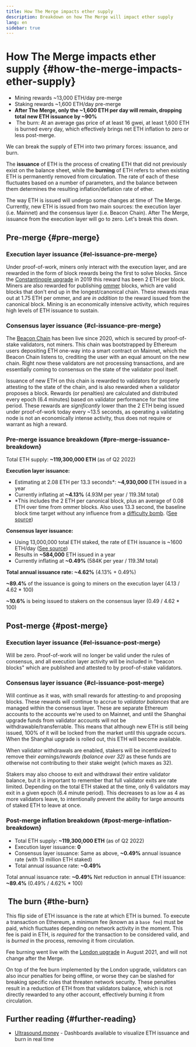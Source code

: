 ```yaml
---
title: How The Merge impacts ether supply
description: Breakdown on how The Merge will impact ether supply
lang: en
sidebar: true
---
```


# How The Merge impacts ether supply {#how-the-merge-impacts-ether-supply}

<Card
emoji=":chart_decreasing:">

- Mining rewards ~13,000 ETH/day pre-merge
- Staking rewards ~1,600 ETH/day pre-merge
- **After The Merge, only the ~1,600 ETH per day will remain, dropping total new ETH issuance by ~90%**
- <Emoji text=":fire:" size="1" /> The burn: At an average gas price of at least 16 gwei, at least 1,600 ETH is burned every day, which effectively brings net ETH inflation to zero or less post-merge.

</Card>

We can break the supply of ETH into two primary forces: issuance, and burn.

The **issuance** of ETH is the process of creating ETH that did not previously exist on the balance sheet, while the **burning** of ETH refers to when existing ETH is permanently removed from circulation. The rate of each of these fluctuates based on a number of parameters, and the balance between them determines the resulting inflation/deflation rate of ether.

The way ETH is issued will undergo some changes at time of The Merge. Currently, new ETH is issued from two main sources: the execution layer (i.e. Mainnet) and the consensus layer (i.e. Beacon Chain). After The Merge, issuance from the execution layer will go to zero. Let's break this down.

## Pre-merge {#pre-merge}

### Execution layer issuance {#el-issuance-pre-merge}

Under proof-of-work, miners only interact with the execution layer, and are rewarded in the form of block rewards being the first to solve blocks. Since the [Constantinople upgrade](/history/#constantinople) in 2019 this reward has been 2 ETH per block. Miners are also rewarded for publishing [ommer](/glossary/#ommer) blocks, which are valid blocks that don't end up in the longest/canonical chain. These rewards max out at 1.75 ETH per ommer, and are _in addition to_ the reward issued from the canonical block. Mining is an economically intensive activity, which requires high levels of ETH issuance to sustain.

### Consensus layer issuance {#cl-issuance-pre-merge}

The [Beacon Chain](/history/#beacon-chain-genesis) has been live since 2020, which is secured by proof-of-stake validators, not miners. This chain was bootstrapped by Ethereum users depositing ETH one-way into a smart contract on Mainnet, which the Beacon Chain listens to, crediting the user with an equal amount on the new chain. Right now these validators are not processing transactions, and are essentially coming to consensus on the state of the validator pool itself.

Issuance of new ETH on this chain is rewarded to validators for properly attesting to the state of the chain, and is also rewarded when a validator proposes a block. Rewards (or penalties) are calculated and distributed every epoch (6.4 minutes) based on validator performance for that time period. These rewards are _significantly_ lower than the 2 ETH being issued under proof-of-work today every ~13.5 seconds, as operating a validating node is not an economically intense activity, thus does not require or warrant as high a reward.

### Pre-merge issuance breakdown {#pre-merge-issuance-breakdown}

Total ETH supply: **~119,300,000 ETH** (as of Q2 2022)

**Execution layer issuance:** <br/>

- Estimating at 2.08 ETH per 13.3 seconds\*: **~4,930,000** ETH issued in a year
- Currently inflating at **~4.13%** (4.93M per year / 119.3M total)
- \*This includes the 2 ETH per canonical block, plus an average of 0.08 ETH over time from ommer blocks. Also uses 13.3 second, the baseline block time target without any influence from a [difficulty bomb](/glossary/#difficulty-bomb). ([See source](https://bitinfocharts.com/ethereum/))

**Consensus layer issuance:**

- Using 13,000,000 total ETH staked, the rate of ETH issuance is ~1600 ETH/day ([See source](https://ultrasound.money/))
- Results in **~584,000** ETH issued in a year
- Currently inflating at **~0.49%** (584K per year / 119.3M total)

<InfoBanner>
<strong>Total annual issuance rate: ~4.62%</strong> (4.13% + 0.49%)

**~89.4%** of the issuance is going to miners on the execution layer (4.13 / 4.62 \* 100)

**~10.6%** is being issued to stakers on the consensus layer (0.49 / 4.62 \* 100)
</InfoBanner>

## Post-merge {#post-merge}

### Execution layer issuance {#el-issuance-post-merge}

Will be zero. Proof-of-work will no longer be valid under the rules of consensus, and all execution layer activity will be included in "beacon blocks" which are published and attested to by proof-of-stake validators.

### Consensus layer issuance {#cl-issuance-post-merge}

Will continue as it was, with small rewards for attesting-to and proposing blocks. These rewards will continue to accrue to _validator balances_ that are managed within the consensus layer. These are separate Ethereum accounts to the accounts we're used to on Mainnet, and until the Shanghai upgrade funds from validator accounts will not be withdrawable/transferrable. This means that although new ETH is still being issued, 100% of it will be locked from the market until this upgrade occurs. When the Shanghai upgrade is rolled out, this ETH will become available.

When validator withdrawals are enabled, stakers will be incentivized to remove their _earnings/rewards (balance over 32)_ as these funds are otherwise not contributing to their stake weight (which maxes as 32).

Stakers may also choose to exit and withdrawal their entire validator balance, but it is important to remember that full validator exits are rate limited. Depending on the total ETH staked at the time, only 6 validators may exit in a given epoch (6.4 minute period). This decreases to as low as 4 as more validators leave, to intentionally prevent the ability for large amounts of staked ETH to leave at once.

### Post-merge inflation breakdown {#post-merge-inflation-breakdown}

- Total ETH supply: **~119,300,000 ETH** (as of Q2 2022)
- Execution layer issuance: **0**
- Consensus layer issuance: Same as above, **~0.49%** annual issuance rate (with 13 million ETH staked)
- Total annual issuance rate: **~0.49%**

<InfoBanner>
Total annual issuance rate: <strong>~0.49%</strong>
Net reduction in annual ETH issuance: <strong>~89.4%</strong> (0.49% / 4.62% * 100)
</InfoBanner>

## <Emoji text=":fire:" size="1" /> The burn {#the-burn}

This flip side of ETH issuance is the rate at which ETH is burned. To execute a transaction on Ethereum, a minimum fee (known as a `base fee`) must be paid, which fluctuates depending on network activity in the moment. This fee is paid in ETH, is _required_ for the transaction to be considered valid, and is _burned_ in the process, removing it from circulation.

<InfoBanner>
Fee burning went live with the <a href="/history/#london">London upgrade</a> in August 2021, and will not change after the Merge.
</InfoBanner>

On top of the fee burn implemented by the London upgrade, validators can also incur penalties for being offline, or worse they can be slashed for breaking specific rules that threaten network security. These penalties result in a reduction of ETH from that validators balance, which is not directly rewarded to any other account, effectively burning it from circulation.

## Further reading {#further-reading}

- [Ultrasound.money](https://ultrasound.money/) - Dashboards available to visualize ETH issuance and burn in real time
